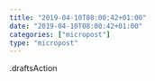 ```yaml
---
title: "2019-04-10T08:00:42+01:00"
date: "2019-04-10T08:00:42+01:00"
categories: ["micropost"]
type: "micropost"
---
```

.draftsAction
